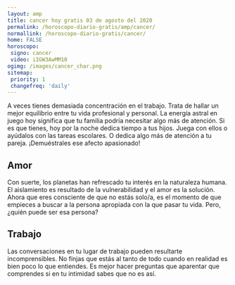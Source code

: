 ```yaml
---
layout: amp
title: cancer hoy gratis 03 de agosto del 2020 
permalink: /horoscopo-diario-gratis/amp/cancer/
normallink: /horoscopo-diario-gratis/cancer/
home: FALSE
horoscopo:
 signo: cancer
 video: iIGW3AwMM10
ogimg: /images/cancer_char.png
sitemap:
 priority: 1
 changefreq: 'daily'
---
```



A veces tienes demasiada concentración en el trabajo. Trata de hallar un mejor equilibrio entre tu vida profesional y personal. La energía astral en juego hoy significa que tu familia podría necesitar algo más de atención. Si es que tienes, hoy por la noche dedica tiempo a tus hijos. Juega con ellos o ayúdalos con las tareas escolares. O dedica algo más de atención a tu pareja. ¡Demuéstrales ese afecto apasionado!

## Amor

Con suerte, los planetas han refrescado tu interés en la naturaleza humana. El aislamiento es resultado de la vulnerabilidad y el amor es la solución. Ahora que eres consciente de que no estás solo/a, es el momento de que empieces a buscar a la persona apropiada con la que pasar tu vida. Pero, ¿quién puede ser esa persona?

## Trabajo

Las conversaciones en tu lugar de trabajo pueden resultarte incomprensibles. No finjas que estás al tanto de todo cuando en realidad es bien poco lo que entiendes. Es mejor hacer preguntas que aparentar que comprendes si en tu intimidad sabes que no es así.